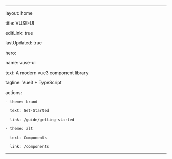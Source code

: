 ---

layout: home

title: VUSE-UI

editLink: true

lastUpdated: true

hero:

  name: vuse-ui

  text: A modern vue3 component library

  tagline: Vue3 + TypeScript

  actions:

    - theme: brand

      text: Get-Started

      link: /guide/getting-started

    - theme: alt

      text: Components

      link: /components

---